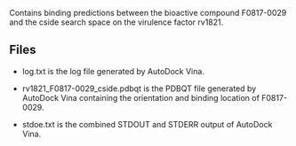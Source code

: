 Contains binding predictions between the bioactive compound F0817-0029 and the cside search space on the virulence factor rv1821.

## Files

- log.txt is the log file generated by AutoDock Vina.

- rv1821_F0817-0029_cside.pdbqt is the PDBQT file generated by AutoDock Vina containing the orientation and binding location of F0817-0029.

- stdoe.txt is the combined STDOUT and STDERR output of AutoDock Vina.

